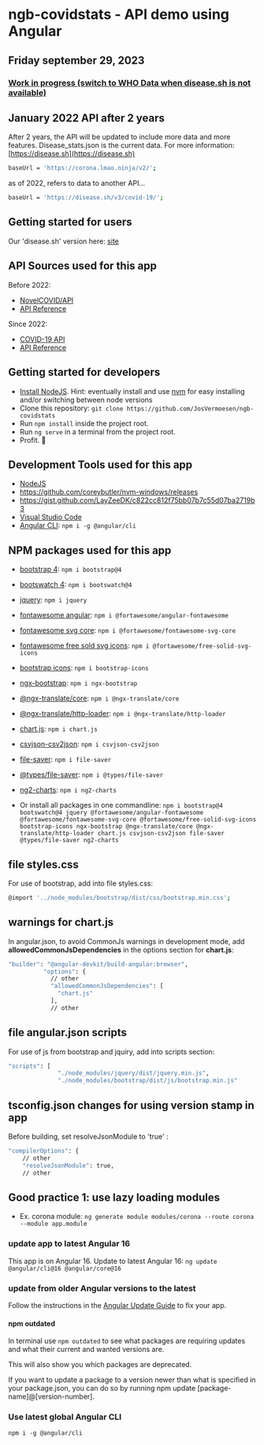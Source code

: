# ngb-covidstats - API demo using Angular

## Friday september 29, 2023

### [Work in progress (switch to WHO Data when disease.sh is not available)][whodata]

[whodata]: WHO.md

## January 2022 API after 2 years

After 2 years, the API will be updated to include more data and more features.
Disease_stats.json is the current data.
For more information: [https://disease.sh](https://disease.sh)

```bash
baseUrl = 'https://corona.lmao.ninja/v2/';
```

as of 2022, refers to data to another API...

```bash
baseUrl = 'https://disease.sh/v3/covid-19/';
```

## Getting started for users

Our 'disease.sh' version here: [site](https://coronastats.vsoft.be)

## API Sources used for this app

Before 2022:

- [NovelCOVID/API](https://github.com/novelcovid/api)
- [API Reference](https://corona.lmao.ninja/docs/)

Since 2022:

- [COVID-19 API](https://disease.sh/v3/covid-19/)
- [API Reference](https://disease.sh/docs/)

## Getting started for developers

- [Install NodeJS](https://nodejs.org/). Hint: eventually install and use [nvm](https://medium.com/@Joachim8675309/installing-node-js-with-nvm-4dc469c977d9) for easy installing and/or switching between node versions
- Clone this repository: `git clone https://github.com/JosVermoesen/ngb-covidstats`
- Run `npm install` inside the project root.
- Run `ng serve` in a terminal from the project root.
- Profit. :tada:

## Development Tools used for this app

- [NodeJS](https://nodejs.org/)
- <https://github.com/coreybutler/nvm-windows/releases>
- <https://gist.github.com/LayZeeDK/c822cc812f75bb07b7c55d07ba2719b3>
- [Visual Studio Code](https://code.visualstudio.com/)
- [Angular CLI](https://www.npmjs.com/package/@angular/cli): `npm i -g @angular/cli`

## NPM packages used for this app

- [bootstrap 4](https://www.npmjs.com/package/bootstrap): `npm i bootstrap@4`
- [bootswatch 4](https://www.npmjs.com/package/bootswatch): `npm i bootswatch@4`
- [jquery](https://www.npmjs.com/package/jquery): `npm i jquery`
- [fontawesome angular](https://www.npmjs.com/package/@fortawesome/angular-fontawesome): `npm i @fortawesome/angular-fontawesome`
- [fontawesome svg core](https://www.npmjs.com/package/@fortawesome/fontawesome-svg-core): `npm i @fortawesome/fontawesome-svg-core`
- [fontawesome free sold svg icons](https://www.npmjs.com/package/@fortawesome/free-solid-svg-icons): `npm i @fortawesome/free-solid-svg-icons`
- [bootstrap icons](https://www.npmjs.com/package/bootstrap-icons): `npm i bootstrap-icons`
- [ngx-bootstrap](https://www.npmjs.com/package/ngx-bootstrap): `npm i ngx-bootstrap`
- [@ngx-translate/core](https://www.npmjs.com/package/@ngx-translate/core): `npm i @ngx-translate/core`
- [@ngx-translate/http-loader](https://www.npmjs.com/package/@ngx-translate/http-loader): `npm i @ngx-translate/http-loader`
- [chart.js](https://www.npmjs.com/package/chart.js): `npm i chart.js`
- [csvjson-csv2json](https://www.npmjs.com/package/csvjson-csv2json): `npm i csvjson-csv2json`
- [file-saver](https://www.npmjs.com/package/file-saver): `npm i file-saver`
- [@types/file-saver](https://www.npmjs.com/package/@types/file-saver): `npm i @types/file-saver`
- [ng2-charts](https://www.npmjs.com/package/ng2-charts): `npm i ng2-charts`

- Or install all packages in one commandline: `npm i bootstrap@4 bootswatch@4 jquery @fortawesome/angular-fontawesome @fortawesome/fontawesome-svg-core @fortawesome/free-solid-svg-icons bootstrap-icons ngx-bootstrap @ngx-translate/core @ngx-translate/http-loader chart.js csvjson-csv2json file-saver @types/file-saver ng2-charts`

## file styles.css

For use of bootstrap, add into file styles.css:

```bash
@import '../node_modules/bootstrap/dist/css/bootstrap.min.css';
```

## warnings for chart.js

In angular.json, to avoid CommonJs warnings in development mode, add **allowedCommonJsDependencies** in the options section for **chart.js**:

```bash
"builder": "@angular-devkit/build-angular:browser",
          "options": {
            // other
            "allowedCommonJsDependencies": [
              "chart.js"
            ],
            // other
```

## file angular.json scripts

For use of js from bootstrap and jquiry, add into scripts section:

```bash
"scripts": [
              "./node_modules/jquery/dist/jquery.min.js",
              "./node_modules/bootstrap/dist/js/bootstrap.min.js"
```

## tsconfig.json changes for using version stamp in app

Before building, set resolveJsonModule to 'true' :

```bash
"compilerOptions": {
    // other
    "resolveJsonModule": true,
    // other
```

## Good practice 1: use lazy loading modules

- Ex. corona module: `ng generate module modules/corona --route corona --module app.module`

### update app to latest Angular 16

This app is on Angular 16. Update to latest Angular 16:
`ng update @angular/cli@16 @angular/core@16`

### update from older Angular versions to the latest

Follow the instructions in the [Angular Update Guide](https://update.angular.io/) to fix your app.

#### npm outdated

In terminal use `npm outdated` to see what packages are requiring updates and what their current and wanted versions are.

This will also show you which packages are deprecated.
  
If you want to update a package to a version newer than what is specified in your package.json, you can do so by running npm update [package-name]@[version-number].

### Use latest global Angular CLI

`npm i -g @angular/cli`

